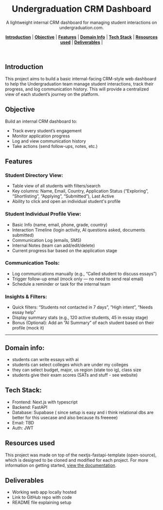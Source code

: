 
<h1 align="center">Undergraduation CRM Dashboard</h1>

<p align="center">
  A lightweight internal CRM dashboard for managing student interactions on undergraduation.com.
</p>

<p align="center">
  <a href="#introduction"><strong>Introduction</strong></a> |
  <a href="#objective"><strong>Objective</strong></a> |
  <a href="#features"><strong>Features</strong></a> |
  <a href="#domain-info"><strong>Domain Info</strong></a> |
  <a href="#tech-stack"><strong>Tech Stack</strong></a> |
  <a href="#resources-used"><strong>Resources used</strong></a> |
  <a href="#deliverables"><strong>Deliverables</strong></a> |
 
</p>
<br/>

## Introduction

This project aims to build a basic internal-facing CRM-style web dashboard to help the Undergraduation team manage student interactions, track their progress, and log communication history. This will provide a centralized view of each student’s journey on the platform.

## Objective

Build an internal CRM dashboard to:

*   Track every student’s engagement
*   Monitor application progress
*   Log and view communication history
*   Take actions (send follow-ups, notes, etc.)

## Features

### Student Directory View:

*   Table view of all students with filters/search
*   Key columns: Name, Email, Country, Application Status (“Exploring”, “Shortlisting”, “Applying”, “Submitted”), Last Active
*   Ability to click and open an individual student's profile

### Student Individual Profile View:

*   Basic Info (name, email, phone, grade, country)
*   Interaction Timeline (login activity, AI questions asked, documents submitted)
*   Communication Log (emails, SMS)
*   Internal Notes (team can add/edit/delete)
*   Current progress bar based on the application stage

### Communication Tools:

*   Log communications manually (e.g., “Called student to discuss essays”)
*   Trigger follow-up email (mock only — no need to send real email)
*   Schedule a reminder or task for the internal team

### Insights & Filters:

*   Quick filters: “Students not contacted in 7 days”, “High intent”, “Needs essay help”
*   Display summary stats (e.g., 120 active students, 45 in essay stage)
*   Bonus (Optional): Add an “AI Summary” of each student based on their profile (mock it)

---

## Domain info:

*   students can write essays with ai 
*   students can select colleges which are under my colleges
*   they can select budget, major, us region (state too ig), class size 
*   students give their exam scores (SATs and stuff - see website)



## Tech Stack:

*   Frontend: Next.js with typescript
*   Backend: FastAPI
*   Database: Supabase ( since setup is easy and i think relational dbs are better for this usecase and also because its freeeee)
*   Email: TBD
*   Auth: JWT

## Resources used

This project was made on top of the nextjs-fastapi-template (open-source), which is designed to be cloned and modified for each project. For more information on getting started, [view the documentation](https://vintasoftware.github.io/nextjs-fastapi-template/).

## Deliverables

*   Working web app locally hosted
*   Link to GitHub repo with code
*   README file explaining setup

